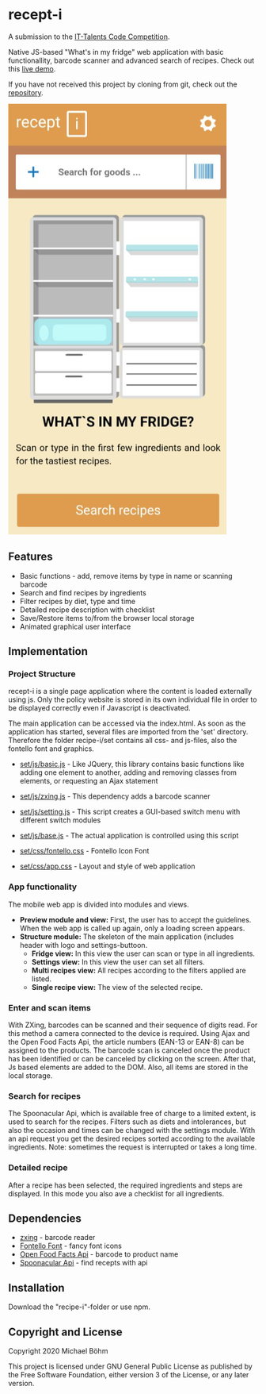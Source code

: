 # recept-i
A submission to the [IT-Talents Code Competition](https://www.it-talents.de/foerderung/code-competition/code-competition-10-2020-edeka-digital). 

Native JS-based "What's in my fridge" web application with basic functionallity, barcode scanner and advanced search of recipes. Check out this [live demo](https://www.shot-boehm.com/apps/recipe-i/). 

If you have not received this project by cloning from git, check out the [repository](https://github.com/time-run/recipe-i).

![recipe-i-fridge](/images/recept-i-fridge.png)

## Features

* Basic functions - add, remove items by type in name or scanning barcode
* Search and find recipes by ingredients
* Filter recipes by diet, type and time
* Detailed recipe description with checklist
* Save/Restore items to/from the browser local storage
* Animated graphical user interface

## Implementation

### Project Structure

recept-i is a single page application where the content is loaded externally using js. Only the policy website is stored in its own individual file in order to be displayed correctly even if Javascript is deactivated.

The main application can be accessed via the index.html. As soon as the application has started, several files are imported from the 'set' directory. Therefore the folder recipe-i/set contains all css- and js-files, also the fontello font and graphics.

* [set/js/basic.js](/recipe-i/set/js/basic.js) - Like JQuery, this library contains basic functions like adding one element to another, adding and removing classes from elements, or requesting an Ajax statement
* [set/js/zxing.js](/recipe-i/set/js/zxing.js) - This dependency adds a barcode scanner
* [set/js/setting.js](/recipe-i/set/js/setting.js) - This script creates a GUI-based switch menu with different switch modules
* [set/js/base.js](/recipe-i/set/js/base.js) - The actual application is controlled using this script

* [set/css/fontello.css](/recipe-i/set/css/fontello.css) - Fontello Icon Font
* [set/css/app.css](/recipe-i/set/css/app.css) - Layout and style of web application

### App functionality

The mobile web app is divided into modules and views. 
* **Preview module and view:** First, the user has to accept the guidelines. When the web app is called up again, only a loading screen appears.
* **Structure module:** The skeleton of the main application (includes header with logo and settings-buttoon.
  * **Fridge view:** In this view the user can scan or type in all ingredients.
  * **Settings view:** In this view the user can set all filters.
  * **Multi recipes view:** All recipes according to the filters applied are listed.
  * **Single recipe view:** The view of the selected recipe.

### Enter and scan items

With ZXing, barcodes can be scanned and their sequence of digits read. For this method a camera connected to the device is required. Using Ajax and the Open Food Facts Api, the article numbers (EAN-13 or EAN-8) can be assigned to the products. The barcode scan is canceled once the product has been identified or can be canceled by clicking on the screen. After that, Js based elements are added to the DOM. Also, all items are stored in the local storage.

### Search for recipes

The Spoonacular Api, which is available free of charge to a limited extent, is used to search for the recipes. Filters such as diets and intolerances, but also the occasion and times can be changed with the settings module. With an api request you get the desired recipes sorted according to the available ingredients. Note: sometimes the request is interrupted or takes a long time.

### Detailed recipe

After a recipe has been selected, the required ingredients and steps are displayed. In this mode you also ave a checklist for all ingredients.

## Dependencies

* [zxing](https://github.com/zxing/zxing) - barcode reader
* [Fontello Font](https://fontello.com/) - fancy font icons
* [Open Food Facts Api](https://world.openfoodfacts.org/) - barcode to product name
* [Spoonacular Api](https://spoonacular.com) - find recepts with api

## Installation

Download the "recipe-i"-folder or use npm.

## Copyright and License

Copyright 2020 Michael Böhm

This project is licensed under GNU General Public License as published by the Free Software Foundation, either version 3 of the License, or any later version.

